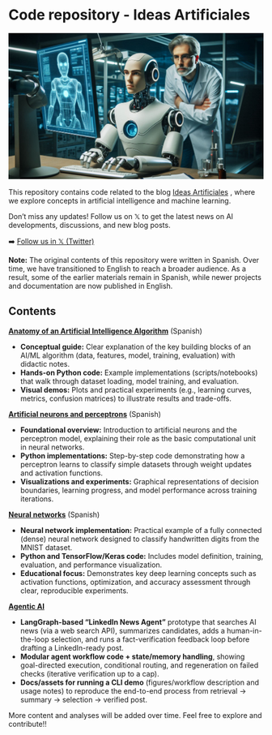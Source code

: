 # Code repository - Ideas Artificiales

<div align="center">
  <img src="Background.jpeg" alt="Descripción de la imagen">
</div>

This repository contains code related to the blog [Ideas Artificiales](https://ideas-artificiales.es/en/ia_en/)
, where we explore concepts in artificial intelligence and machine learning.

Don’t miss any updates! Follow us on 𝕏 to get the latest news on AI developments, discussions, and new blog posts.

➡️ [Follow us in 𝕏 (Twitter)](https://twitter.com/intent/follow?original_referer=https%3A%2F%2Fideas-artificiales.es%2F&ref_src=twsrc%5Etfw%7Ctwcamp%5Ebuttonembed%7Ctwterm%5Efollow%7Ctwgr%5ERDOlivaw_en&region=follow_link&screen_name=RDOlivaw_en_)

**Note:** The original contents of this repository were written in Spanish. Over time, we have transitioned to English to reach a broader audience. As a result, some of the earlier materials remain in Spanish, while newer projects and documentation are now published in English.

## Contents

**[Anatomy of an Artificial Intelligence Algorithm](https://github.com/DrAnonimo/IdeasArtificiales/tree/main/Anatom%C3%ADaAlgoritmoIA)** (Spanish)
- **Conceptual guide:** Clear explanation of the key building blocks of an AI/ML algorithm (data, features, model, training, evaluation) with didactic notes.
- **Hands-on Python code:** Example implementations (scripts/notebooks) that walk through dataset loading, model training, and evaluation.
- **Visual demos:** Plots and practical experiments (e.g., learning curves, metrics, confusion matrices) to illustrate results and trade-offs.
 

**[Artificial neurons and perceptrons](https://github.com/DrAnonimo/IdeasArtificiales/tree/neurona-artificial/NeuronasArtificialesPerceptron)** (Spanish)
- **Foundational overview:** Introduction to artificial neurons and the perceptron model, explaining their role as the basic computational unit in neural networks.
- **Python implementations:** Step-by-step code demonstrating how a perceptron learns to classify simple datasets through weight updates and activation functions.
- **Visualizations and experiments:** Graphical representations of decision boundaries, learning progress, and model performance across training iterations.

**[Neural networks](https://github.com/DrAnonimo/IdeasArtificiales/tree/AgenticAI/RedesNeuronales)** (Spanish)
- **Neural network implementation:** Practical example of a fully connected (dense) neural network designed to classify handwritten digits from the MNIST dataset.
- **Python and TensorFlow/Keras code:** Includes model definition, training, evaluation, and performance visualization.
- **Educational focus:** Demonstrates key deep learning concepts such as activation functions, optimization, and accuracy assessment through clear, reproducible experiments.

**[Agentic AI](https://github.com/DrAnonimo/IdeasArtificiales/tree/main/AgenticAI)**
- **LangGraph-based “LinkedIn News Agent”** prototype that searches AI news (via a web search API), summarizes candidates, adds a human-in-the-loop selection, and runs a fact-verification feedback loop before drafting a LinkedIn-ready post.
- **Modular agent workflow code + state/memory handling**, showing goal-directed execution, conditional routing, and regeneration on failed checks (iterative verification up to a cap).
- **Docs/assets for running a CLI demo** (figures/workflow description and usage notes) to reproduce the end-to-end process from retrieval → summary → selection → verified post.

More content and analyses will be added over time. Feel free to explore and contribute!!




